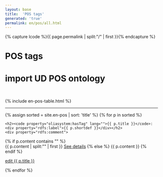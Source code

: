 ```yaml
---
layout: base
title:  'POS tags'
generated: 'true'
permalink: en/pos/all.html
---
```


{% capture lcode %}{{ page.permalink | split:"/" | first }}{% endcapture %}

# POS tags

# import UD POS ontology
<span about="." property="rdf:type" resource="owl:Ontology">
	<span property="owl:imports" resource="
https://www.w3.org/2012/pyRdfa/extract?uri=http://universaldependencies.org/docs/u/pos/all.html&format=xml&rdfagraph=output&vocab_expansion=false&rdfa_lite=false&embedded_rdf=true&space_preserve=false&vocab_cache=true&vocab_cache_report=false&vocab_cache_refresh=false"/>
</span>

<span about="#Concept" property="rdfs:subClassOf" resource="_:{{ lcode }}">
	<span about="_:{{ lcode }}" property="rdf:type" resource="owl:Restriction">
		<span property="owl:onProperty" resource="http://purl.org/dc/terms/language"/>
		<span property="owl:hasValue" lang=""  style="visibility: hidden">en</span>
	</span>
</span>
<span about="#Concept" property="rdfs:subClassOf" resource="_:{{ tier }}">
	<span about="_:{{ tier }}" property="rdf:type" resource="owl:Restriction">
		<span property="owl:onProperty" resource="oliasystem:hasTier"/>
		<span property="owl:hasValue" lang=""  style="visibility: hidden">UPOS</span>
	</span>
</span>

{% include en-pos-table.html %}

----------

{% assign sorted = site.en-pos | sort: 'title' %}
{% for p in sorted %}
<div about="#{{ p.title }}_{{ lcode }}" property="rdf:type" resource="#Concept">
	<div property="rdf:type" resource="../../u/pos/all.html#{{ p.title }}">
	   <div about="../../u/pos/all.html#{{ p.title }}" property="rdfs:subClassOf" resource="../../u/pos/all.html#Concept"/>
	</div>
	<a id="al-en-pos/{{ p.title }}" class="al-dest"/>

	<h2><code property="oliasystem:hasTag" lang="">{{ p.title }}</code>: <div property="rdfs:label">{{ p.shortdef }}</div></h2>
	<div property="rdfs:comment">
{% if p.content contains "<!--details-->" %}    
{{ p.content | split:"<!--details-->" | first }}
		<a property="rdfs:seeAlso" href="{{ p.title }}" class="al-doc">See details</a>
{% else %}
{{ p.content }}
{% endif %}
	</div>
	<a href="{{ site.git_edit }}/{% if p.collection %}{{ p.relative_path }}{% else %}{{ p.path }}{% endif %}" target="#">edit {{ p.title }}</a>
</div>
{% endfor %}
